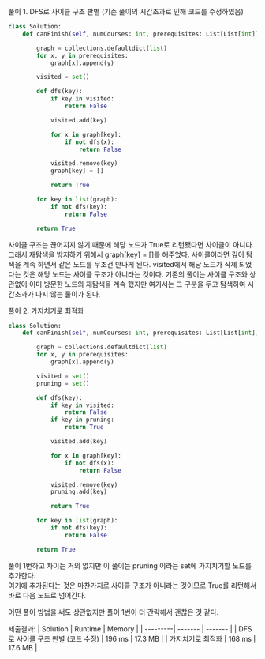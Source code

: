 풀이 1. DFS로 사이클 구조 판별 (기존 풀이의 시간초과로 인해 코드를 수정하였음)

```py
class Solution:
    def canFinish(self, numCourses: int, prerequisites: List[List[int]]) -> bool:

        graph = collections.defaultdict(list)
        for x, y in prerequisites:
            graph[x].append(y)

        visited = set()

        def dfs(key):
            if key in visited:
                return False

            visited.add(key)

            for x in graph[key]:
                if not dfs(x):
                    return False

            visited.remove(key)
            graph[key] = []

            return True

        for key in list(graph):
            if not dfs(key):
                return False

        return True
```

사이클 구조는 끊어지지 않기 때문에 해당 노드가 True로 리턴됐다면 사이클이 아니다.
그래서 재탐색을 방지하기 위해서 graph[key] = []를 해주었다.
사이클이라면 깊이 탐색을 계속 하면서 같은 노드를 무조건 만나게 된다.
visited에서 해당 노드가 삭제 되었다는 것은 해당 노드는 사이클 구조가 아니라는 것이다.
기존의 풀이는 사이클 구조와 상관없이 이미 방문한 노드의 재탐색을 계속 했지만 여기서는 그 구분을 두고 탐색하여
시간초과가 나지 않는 풀이가 된다.

풀이 2. 가지치기로 최적화

```py
class Solution:
    def canFinish(self, numCourses: int, prerequisites: List[List[int]]) -> bool:

        graph = collections.defaultdict(list)
        for x, y in prerequisites:
            graph[x].append(y)

        visited = set()
        pruning = set()

        def dfs(key):
            if key in visited:
                return False
            if key in pruning:
                return True

            visited.add(key)

            for x in graph[key]:
                if not dfs(x):
                    return False

            visited.remove(key)
            pruning.add(key)

            return True

        for key in list(graph):
            if not dfs(key):
                return False

        return True
```

풀이 1번하고 차이는 거의 없지만 이 풀이는 pruning 이라는 set에 가지치기할 노드를 추가한다. <br />
여기에 추가된다는 것은 마찬가지로 사이클 구조가 아니라는 것이므로 True를 리턴해서 바로 다음 노드로 넘어간다. <br />

어떤 풀이 방법을 써도 상관없지만 풀이 1번이 더 간략해서 괜찮은 것 같다.

제출결과:
| Solution | Runtime | Memory |
| ---------| ------- | ------- |
| DFS로 사이클 구조 판별 (코드 수정) | 196 ms | 17.3 MB |
| 가지치기로 최적화 | 168 ms | 17.6 MB |
